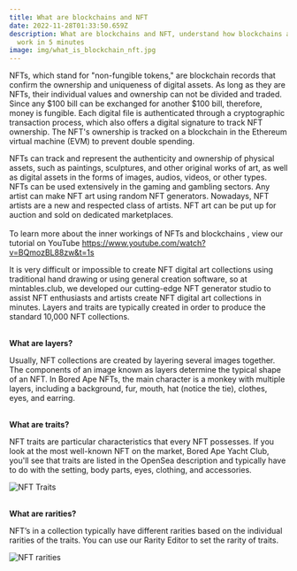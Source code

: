 ```yaml
---
title: What are blockchains and NFT
date: 2022-11-28T01:33:50.659Z
description: What are blockchains and NFT, understand how blockchains and NFT
  work in 5 minutes
image: img/what_is_blockchain_nft.jpg
---
```

NFTs, which stand for "non-fungible tokens," are blockchain records that confirm the ownership and uniqueness of digital assets. As long as they are NFTs, their individual values and ownership can not be divided and traded. Since any $100 bill can be exchanged for another $100 bill, therefore, money is fungible. Each digital file is authenticated through a cryptographic transaction process, which also offers a digital signature to track NFT ownership. The NFT's ownership is tracked on a blockchain in the Ethereum virtual machine (EVM) to prevent double spending.  

NFTs can track and represent the authenticity and ownership of physical assets, such as paintings, sculptures, and other original works of art, as well as digital assets in the forms of images, audios, videos, or other types. NFTs can be used extensively in the gaming and gambling sectors. Any artist can make NFT art using random NFT generators. Nowadays, NFT artists are a new and respected class of artists. NFT art can be put up for auction and sold on dedicated marketplaces.\
 \
To learn more about the inner workings of NFTs and blockchains  , view our tutorial on YouTube [](https://www.youtube.com/watch?v=BQmozBL88zw&t=1s)<https://www.youtube.com/watch?v=BQmozBL88zw&t=1s>

It is very difficult or impossible to create NFT digital art collections using traditional hand drawing or using general creation software, so at mintables.club, we developed our cutting-edge NFT generator studio to assist NFT enthusiasts and artists create NFT digital art collections in minutes. Layers and traits are typically created in order to produce the standard 10,000 NFT collections. 

**\
What are layers?**

Usually, NFT collections are created by layering several images together. The components of an image known as layers determine the typical shape of an NFT. In Bored Ape NFTs, the main character is a monkey with multiple layers, including a background, fur, mouth, hat (notice the tie), clothes, eyes, and earring.

**\
What are traits?**

NFT traits are particular characteristics that every NFT possesses. If you look at the most well-known NFT on the market, Bored Ape Yacht Club, you'll see that traits are listed in the OpenSea description and typically have to do with the setting, body parts, eyes, clothing, and accessories.﻿

![NFT Traits](https://i0.wp.com/info.mintables.club/wp-content/uploads/2022/04/editor-main-1.png?resize=980%2C757&ssl=1 "Understand NFT Traits")

**\
What are rarities?**

NFT’s in a collection typically have different rarities based on the individual rarities of the traits. You can use our Rarity Editor to set the rarity of traits.﻿

![NFT rarities](https://i0.wp.com/info.mintables.club/wp-content/uploads/2022/04/image-3.png?resize=980%2C630&ssl=1 "Understand NFT rarities")